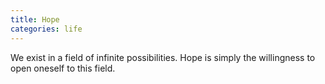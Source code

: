 ```yaml
---
title: Hope
categories: life
---
```

We exist in a field of infinite possibilities.
Hope is simply the willingness
to open oneself
to this field.
